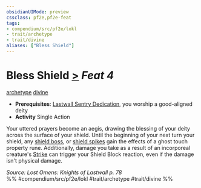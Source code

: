 ```yaml
---
obsidianUIMode: preview
cssclass: pf2e,pf2e-feat
tags:
- compendium/src/pf2e/lokl
- trait/archetype
- trait/divine
aliases: ["Bless Shield"]
---
```

# Bless Shield  [>](../../rules/core-rulebook/chapter-9-playing-the-game.md#Actions "Single Action") *Feat 4*  
[archetype](../../rules/traits/archetype.md)  [divine](../../rules/traits/divine.md)  

- **Prerequisites**: [Lastwall Sentry Dedication](lastwall-sentry-dedication-lowg.md), you worship a good-aligned deity
- **Activity** Single Action

Your uttered prayers become an aegis, drawing the blessing of your deity across the surface of your shield. Until the beginning of your next turn your shield, any [shield boss](../equipment/items/shield-boss.md), or [shield spikes](../equipment/items/shield-spikes.md) gain the effects of a ghost touch property rune. Additionally, damage you take as a result of an incorporeal creature's [Strike](../../rules/actions/strike.md) can trigger your Shield Block reaction, even if the damage isn't physical damage.

*Source: Lost Omens: Knights of Lastwall p. 78*  
%% #compendium/src/pf2e/lokl #trait/archetype #trait/divine %%